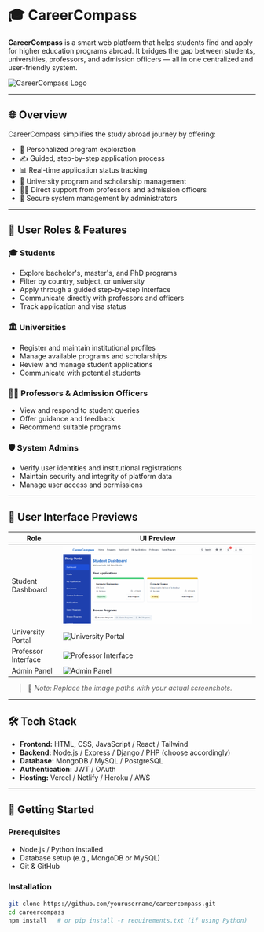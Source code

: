 # 🎓 CareerCompass

**CareerCompass** is a smart web platform that helps students find and apply for higher education programs abroad. It bridges the gap between students, universities, professors, and admission officers — all in one centralized and user-friendly system.

![CareerCompass Logo](./assets/logo.png) <!-- Replace with your logo if available -->

---

## 🌐 Overview

CareerCompass simplifies the study abroad journey by offering:

- 🎯 Personalized program exploration
- ✍️ Guided, step-by-step application process
- 📊 Real-time application status tracking
- 🏫 University program and scholarship management
- 👨‍🏫 Direct support from professors and admission officers
- 🔐 Secure system management by administrators

---

## 👥 User Roles & Features

### 🎓 Students
- Explore bachelor's, master's, and PhD programs
- Filter by country, subject, or university
- Apply through a guided step-by-step interface
- Communicate directly with professors and officers
- Track application and visa status

### 🏛️ Universities
- Register and maintain institutional profiles
- Manage available programs and scholarships
- Review and manage student applications
- Communicate with potential students

### 👨‍🏫 Professors & Admission Officers
- View and respond to student queries
- Offer guidance and feedback
- Recommend suitable programs

### 🛡️ System Admins
- Verify user identities and institutional registrations
- Maintain security and integrity of platform data
- Manage user access and permissions

---

## 📸 User Interface Previews

| Role | UI Preview |
|------|------------|
| Student Dashboard | ![Student Dashboard](./screenshots/student-dashboard.png) |
| University Portal | ![University Portal](./screenshots/university-portal.png) |
| Professor Interface | ![Professor Interface](./screenshots/professor-interface.png) |
| Admin Panel | ![Admin Panel](./screenshots/admin-panel.png) |

> 📌 *Note: Replace the image paths with your actual screenshots.*

---

## 🛠️ Tech Stack

- **Frontend:** HTML, CSS, JavaScript / React / Tailwind
- **Backend:** Node.js / Express / Django / PHP (choose accordingly)
- **Database:** MongoDB / MySQL / PostgreSQL
- **Authentication:** JWT / OAuth
- **Hosting:** Vercel / Netlify / Heroku / AWS

---

## 🚀 Getting Started

### Prerequisites

- Node.js / Python installed
- Database setup (e.g., MongoDB or MySQL)
- Git & GitHub

### Installation

```bash
git clone https://github.com/yourusername/careercompass.git
cd careercompass
npm install   # or pip install -r requirements.txt (if using Python)
